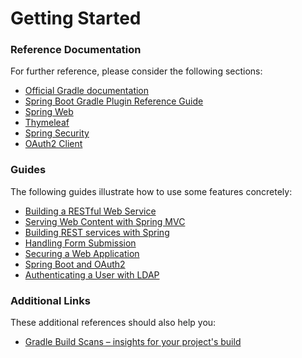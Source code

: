 # Getting Started

### Reference Documentation
For further reference, please consider the following sections:

* [Official Gradle documentation](https://docs.gradle.org)
* [Spring Boot Gradle Plugin Reference Guide](https://docs.spring.io/spring-boot/docs/2.2.6.RELEASE/gradle-plugin/reference/html/)
* [Spring Web](https://docs.spring.io/spring-boot/docs/2.2.6.RELEASE/reference/htmlsingle/#boot-features-developing-web-applications)
* [Thymeleaf](https://docs.spring.io/spring-boot/docs/2.2.6.RELEASE/reference/htmlsingle/#boot-features-spring-mvc-template-engines)
* [Spring Security](https://docs.spring.io/spring-boot/docs/2.2.6.RELEASE/reference/htmlsingle/#boot-features-security)
* [OAuth2 Client](https://docs.spring.io/spring-boot/docs/2.2.6.RELEASE/reference/htmlsingle/#boot-features-security-oauth2-client)

### Guides
The following guides illustrate how to use some features concretely:

* [Building a RESTful Web Service](https://spring.io/guides/gs/rest-service/)
* [Serving Web Content with Spring MVC](https://spring.io/guides/gs/serving-web-content/)
* [Building REST services with Spring](https://spring.io/guides/tutorials/bookmarks/)
* [Handling Form Submission](https://spring.io/guides/gs/handling-form-submission/)
* [Securing a Web Application](https://spring.io/guides/gs/securing-web/)
* [Spring Boot and OAuth2](https://spring.io/guides/tutorials/spring-boot-oauth2/)
* [Authenticating a User with LDAP](https://spring.io/guides/gs/authenticating-ldap/)

### Additional Links
These additional references should also help you:

* [Gradle Build Scans – insights for your project's build](https://scans.gradle.com#gradle)

